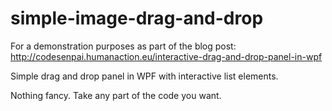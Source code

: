 # simple-image-drag-and-drop
For a demonstration purposes as part of the blog post: http://codesenpai.humanaction.eu/interactive-drag-and-drop-panel-in-wpf

Simple drag and drop panel in WPF with interactive list elements.

Nothing fancy. Take any part of the code you want.
